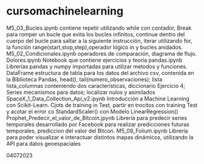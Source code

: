# cursomachinelearning
M5_03_Bucles.ipynb contiene repetir utilizando while con contador, Break para romper un bucle que evita los bucles infinitos, continue dentro del cuerpo del bucle para saltar a la siguiente instrucción, iterar utilizando for, la función range(start,stop,step),operador lógico in y bucles anidados.
M5_02_Condicionales.ipynb operadores de comparación, diagrama de flujo.
Dolores.ipynb Notebook que contiene ejercicios y teoría
pandas.ipynb Librerías pandas y numpy importadas para utilizar metodos y funciones. DataFrame estructura de tabla para los datos del archivo csv, contenida en la Biblioteca Pandas, head(), tail(numero_observaciones); lista lista_columnas conteniendo dos características, diccionario Ejercicio 4; Series mecanismos para datos; localizar nulos y asimilados
SpaceX_1_Data_Collection_Api_v2.ipynb 
Introducción a Machine Learning con Scikit-Learn. Cjots de training in Test, partir en trocitos con training Test y acotar el error co StandardScaler() con Modelo LinearRegression()
Prophet_Predecir_el_valor_de_Bitcoin.jpynb Librería para predecir series temporales desarrollado por Facebook para realizar predicciones futuras temporales, prediccion del valor del Bitcon.
M5_09_Folium.ipynb Librería para poder visualizar e interactuar distintos mapas dinámicos, utilizando la API para datos geoespaciales

04072023
